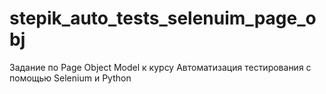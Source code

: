 # stepik_auto_tests_selenuim_page_obj
Задание по Page Object Model к курсу Автоматизация тестирования с помощью Selenium и Python
